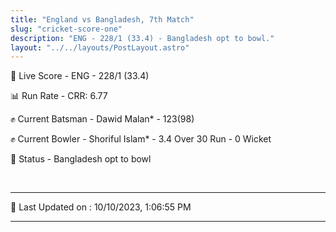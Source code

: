 ```yaml
---
title: "England vs Bangladesh, 7th Match"
slug: "cricket-score-one"
description: "ENG - 228/1 (33.4) - Bangladesh opt to bowl."
layout: "../../layouts/PostLayout.astro"
---
```


🔴 Live Score - ENG - 228/1 (33.4)  

📊 Run Rate - CRR: 6.77  

✊ Current Batsman - Dawid Malan* - 123(98)  

✊ Current Bowler - Shoriful Islam* - 3.4 Over 30 Run - 0 Wicket  

📑 Status - Bangladesh opt to bowl

<br />

***

📝 Last Updated on : 10/10/2023, 1:06:55 PM

***

